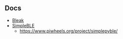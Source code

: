 ## Docs
- [Bleak](https://github.com/hbldh/bleak)
- [SimpleBLE](https://simpleble.readthedocs.io/en/latest/simplepyble/usage.html)
    - https://www.piwheels.org/project/simplepyble/
